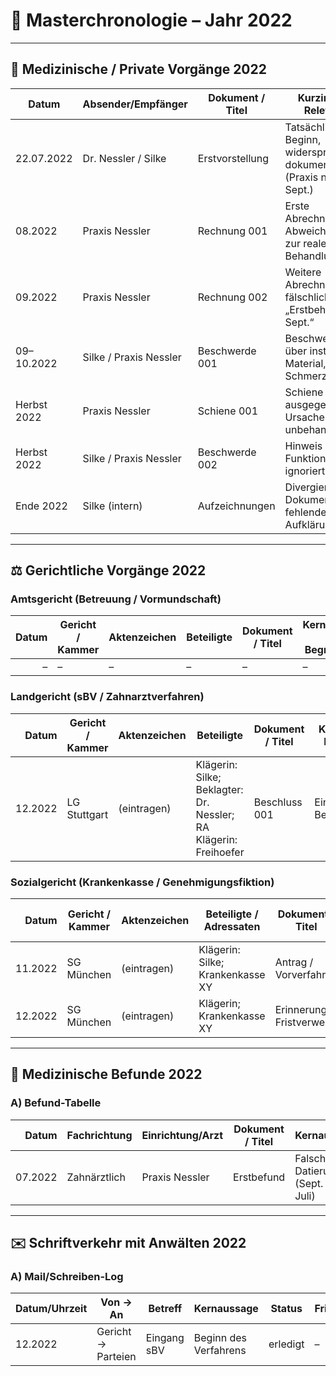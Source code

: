 # 📑 Masterchronologie – Jahr 2022

---

## 🦷 Medizinische / Private Vorgänge 2022
| Datum       | Absender/Empfänger        | Dokument / Titel   | Kurzinhalt / Relevanz                                      | Beleg |
|-------------|---------------------------|--------------------|------------------------------------------------------------|-------|
| 22.07.2022  | Dr. Nessler / Silke       | Erstvorstellung    | Tatsächlicher Beginn, widersprüchlich dokumentiert (Praxis nennt Sept.) | [PDF](../belege/erstvorstellung.pdf) |
| 08.2022     | Praxis Nessler            | Rechnung 001       | Erste Abrechnung, Abweichungen zur realen Behandlung       | [PDF](../belege/rechnung_001.pdf) |
| 09.2022     | Praxis Nessler            | Rechnung 002       | Weitere Abrechnung, fälschlich „Erstbehandlung Sept.“      | [PDF](../belege/rechnung_002.pdf) |
| 09–10.2022  | Silke / Praxis Nessler    | Beschwerde 001     | Beschwerden über instabiles Material, Schmerzen            | [PDF](../schreiben/beschwerde_001.pdf) |
| Herbst 2022 | Praxis Nessler            | Schiene 001        | Schiene ausgegeben, Ursache bleibt unbehandelt             | [PDF](../belege/schiene_herbst2022.pdf) |
| Herbst 2022 | Silke / Praxis Nessler    | Beschwerde 002     | Hinweis auf Funktionsanalyse ignoriert                     | [PDF](../schreiben/beschwerde_002.pdf) |
| Ende 2022   | Silke (intern)            | Aufzeichnungen     | Divergierende Dokumentation, fehlende Aufklärung           | [PDF](../notizen/notiz_ende2022.pdf) |

---

## ⚖️ Gerichtliche Vorgänge 2022

### Amtsgericht (Betreuung / Vormundschaft)
| Datum | Gericht / Kammer | Aktenzeichen | Beteiligte | Dokument / Titel | Kernaussage / Begründung | Relevanz / Wirkung | Beleg |
|------:|------------------|--------------|------------|------------------|--------------------------|--------------------|-------|
| –     | –                | –            | –          | –                | –                        | –                  | –     |

### Landgericht (sBV / Zahnarztverfahren)
| Datum  | Gericht / Kammer | Aktenzeichen | Beteiligte                                             | Dokument / Titel | Kernaussage / Begründung | Relevanz / Wirkung            | Beleg |
|-------:|------------------|--------------|--------------------------------------------------------|------------------|--------------------------|-------------------------------|-------|
| 12.2022| LG Stuttgart     | (eintragen)  | Klägerin: Silke; Beklagter: Dr. Nessler; RA Klägerin: Freihoefer | Beschluss 001    | Einleitung Beweisverfahren | Startpunkt des sBV            | [PDF](../schreiben/beschluss_2022_001.pdf) |

### Sozialgericht (Krankenkasse / Genehmigungsfiktion)
| Datum   | Gericht / Kammer | Aktenzeichen | Beteiligte / Adressaten            | Dokument / Titel         | Kernaussage / Begründung                | Zitat | Relevanz / Wirkung                   | Beleg |
|--------:|------------------|--------------|------------------------------------|--------------------------|-----------------------------------------|-------|--------------------------------------|-------|
| 11.2022 | SG München       | (eintragen)  | Klägerin: Silke; Krankenkasse XY   | Antrag / Vorverfahren    | KK reagiert nicht fristgerecht (§13(3a))| „…“   | Ausgangslage Genehmigungsfiktion     | [PDF](../outlook/2022_11_01_antrag_kk.pdf) |
| 12.2022 | SG München       | (eintragen)  | Klägerin; Krankenkasse XY          | Erinnerung / Fristverweis| Hinweis auf Fristablauf §13(3a)         | „…“   | Grundlage für spätere Klage          | [PDF](../outlook/2022_12_15_erinnerung.pdf) |

---

## 🧪 Medizinische Befunde 2022
### A) Befund-Tabelle
| Datum  | Fachrichtung | Einrichtung/Arzt | Dokument / Titel | Kernaussage | ICD/OPS | Zitat | Relevanz | Bezug | Beleg |
|-------:|--------------|------------------|------------------|-------------|---------|-------|----------|-------|-------|
| 07.2022| Zahnärztlich | Praxis Nessler   | Erstbefund       | Falsche Datierung (Sept. statt Juli) | – | „…“ | Ansatzpunkt Falschdokumentation | Beginn | [PDF](../belege/erstvorstellung.pdf) |

---

## ✉️ Schriftverkehr mit Anwälten 2022
### A) Mail/Schreiben-Log
| Datum/Uhrzeit | Von → An | Betreff | Kernaussage | Status | Frist | Beleg |
|---------------|----------|---------|-------------|--------|-------|-------|
| 12.2022       | Gericht → Parteien | Eingang sBV | Beginn des Verfahrens | erledigt | – | [PDF](../schreiben/beschluss_2022_001.pdf) |
